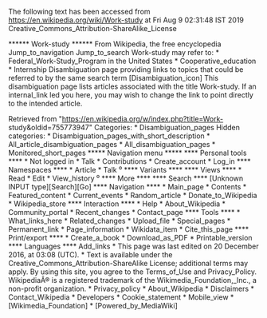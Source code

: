 The following text has been accessed from https://en.wikipedia.org/wiki/Work-study at Fri Aug 9 02:31:48 IST 2019
Creative_Commons_Attribution-ShareAlike_License




















****** Work-study ******
From Wikipedia, the free encyclopedia
Jump_to_navigation Jump_to_search
Work-study may refer to:
    * Federal_Work-Study_Program in the United States
    * Cooperative_education
    * Internship
                      Disambiguation page providing links to topics that could
                      be referred to by the same search term
[Disambiguation_icon] This disambiguation page lists articles associated with
                      the title Work-study.
                      If an internal_link led you here, you may wish to change
                      the link to point directly to the intended article.

Retrieved from "https://en.wikipedia.org/w/index.php?title=Work-
study&oldid=755773947"
Categories:
    * Disambiguation_pages
Hidden categories:
    * Disambiguation_pages_with_short_description
    * All_article_disambiguation_pages
    * All_disambiguation_pages
    * Monitored_short_pages
***** Navigation menu *****
**** Personal tools ****
    * Not logged in
    * Talk
    * Contributions
    * Create_account
    * Log_in
**** Namespaces ****
    * Article
    * Talk
⁰
**** Variants ****
**** Views ****
    * Read
    * Edit
    * View_history
⁰
**** More ****
**** Search ****
[Unknown INPUT type][Search][Go]
**** Navigation ****
    * Main_page
    * Contents
    * Featured_content
    * Current_events
    * Random_article
    * Donate_to_Wikipedia
    * Wikipedia_store
**** Interaction ****
    * Help
    * About_Wikipedia
    * Community_portal
    * Recent_changes
    * Contact_page
**** Tools ****
    * What_links_here
    * Related_changes
    * Upload_file
    * Special_pages
    * Permanent_link
    * Page_information
    * Wikidata_item
    * Cite_this_page
**** Print/export ****
    * Create_a_book
    * Download_as_PDF
    * Printable_version
**** Languages ****
Add_links
    * This page was last edited on 20 December 2016, at 03:08 (UTC).
    * Text is available under the Creative_Commons_Attribution-ShareAlike
      License; additional terms may apply. By using this site, you agree to the
      Terms_of_Use and Privacy_Policy. WikipediaÂ® is a registered trademark of
      the Wikimedia_Foundation,_Inc., a non-profit organization.
    * Privacy_policy
    * About_Wikipedia
    * Disclaimers
    * Contact_Wikipedia
    * Developers
    * Cookie_statement
    * Mobile_view
    * [Wikimedia_Foundation]
    * [Powered_by_MediaWiki]
